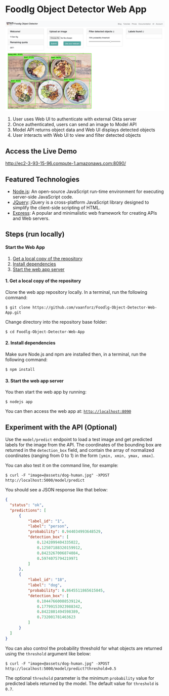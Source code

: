 # Foodlg Object Detector Web App

![Web UI Screenshot](doc/source/images/foodlg_sample_UI_1.png)

1. User uses Web UI to authenticate with external Okta server 
2. Once authenticated, users can send an image to Model API
3. Model API returns object data and Web UI displays detected objects
4. User interacts with Web UI to view and filter detected objects

## Access the Live Demo

http://ec2-3-93-15-96.compute-1.amazonaws.com:8090/

## Featured Technologies

* [Node.js](https://nodejs.org/): An open-source JavaScript run-time environment for executing server-side JavaScript code.
* [JQuery](https://jquery.com): jQuery is a cross-platform JavaScript library designed to simplify the client-side scripting of HTML.
* [Express](https://expressjs.com): A popular and minimalistic web framework for creating APIs and Web servers.

## Steps (run locally)

#### Start the Web App

1. [Get a local copy of the repository](#1-get-a-local-copy-of-the-repository)
2. [Install dependencies](#2-install-dependencies)
3. [Start the web app server](#3-start-the-web-app-server)

#### 1. Get a local copy of the repository

Clone the web app repository locally. In a terminal, run the following command:

```
$ git clone https://github.com/vaanforz/Foodlg-Object-Detector-Web-App.git
```

Change directory into the repository base folder:

```
$ cd Foodlg-Object-Detector-Web-App
```

#### 2. Install dependencies

Make sure Node.js and npm are installed then, in a terminal, run the following command:

```
$ npm install
```

#### 3. Start the web app server

You then start the web app by running:

```
$ nodejs app
```

You can then access the web app at: [`http://localhost:8090`](http://localhost:8090)

## Experiment with the API (Optional)

Use the `model/predict` endpoint to load a test image and get predicted labels for the image from the API.
The coordinates of the bounding box are returned in the `detection_box` field, and contain the array of normalized
coordinates (ranging from 0 to 1) in the form `[ymin, xmin, ymax, xmax]`.

You can also test it on the command line, for example:

```
$ curl -F "image=@assets/dog-human.jpg" -XPOST http://localhost:5000/model/predict
```

You should see a JSON response like that below:

```json
{
  "status": "ok",
  "predictions": [
      {
          "label_id": "1",
          "label": "person",
          "probability": 0.944034993648529,
          "detection_box": [
              0.1242099404335022,
              0.12507188320159912,
              0.8423267006874084,
              0.5974075794219971
          ]
      },
      {
          "label_id": "18",
          "label": "dog",
          "probability": 0.8645511865615845,
          "detection_box": [
              0.10447660088539124,
              0.17799153923988342,
              0.8422801494598389,
              0.732001781463623
          ]
      }
  ]
}
```

You can also control the probability threshold for what objects are returned using the `threshold` argument like below:

```
$ curl -F "image=@assets/dog-human.jpg" -XPOST http://localhost:5000/model/predict?threshold=0.5
```

The optional `threshold` parameter is the minimum `probability` value for predicted labels returned by the model.
The default value for `threshold` is `0.7`.
